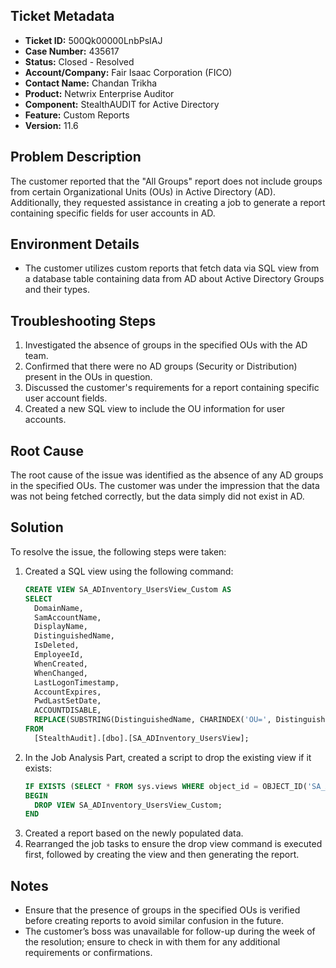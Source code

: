 ## Ticket Metadata
- **Ticket ID:** 500Qk00000LnbPsIAJ
- **Case Number:** 435617
- **Status:** Closed - Resolved
- **Account/Company:** Fair Isaac Corporation (FICO)
- **Contact Name:** Chandan Trikha
- **Product:** Netwrix Enterprise Auditor
- **Component:** StealthAUDIT for Active Directory
- **Feature:** Custom Reports
- **Version:** 11.6

## Problem Description
The customer reported that the "All Groups" report does not include groups from certain Organizational Units (OUs) in Active Directory (AD). Additionally, they requested assistance in creating a job to generate a report containing specific fields for user accounts in AD.

## Environment Details
- The customer utilizes custom reports that fetch data via SQL view from a database table containing data from AD about Active Directory Groups and their types.

## Troubleshooting Steps
1. Investigated the absence of groups in the specified OUs with the AD team.
2. Confirmed that there were no AD groups (Security or Distribution) present in the OUs in question.
3. Discussed the customer's requirements for a report containing specific user account fields.
4. Created a new SQL view to include the OU information for user accounts.

## Root Cause
The root cause of the issue was identified as the absence of any AD groups in the specified OUs. The customer was under the impression that the data was not being fetched correctly, but the data simply did not exist in AD.

## Solution
To resolve the issue, the following steps were taken:
1. Created a SQL view using the following command:
   ```sql
   CREATE VIEW SA_ADInventory_UsersView_Custom AS
   SELECT
     DomainName,
     SamAccountName,
     DisplayName,
     DistinguishedName,
     IsDeleted,
     EmployeeId,
     WhenCreated,
     WhenChanged,
     LastLogonTimestamp,
     AccountExpires,
     PwdLastSetDate,
     ACCOUNTDISABLE,
     REPLACE(SUBSTRING(DistinguishedName, CHARINDEX('OU=', DistinguishedName), LEN(DistinguishedName)), 'DN=', '') AS OU
   FROM
     [StealthAudit].[dbo].[SA_ADInventory_UsersView];
   ```
2. In the Job Analysis Part, created a script to drop the existing view if it exists:
   ```sql
   IF EXISTS (SELECT * FROM sys.views WHERE object_id = OBJECT_ID('SA_ADInventory_UsersView_Custom'))
   BEGIN
     DROP VIEW SA_ADInventory_UsersView_Custom;
   END
   ```
3. Created a report based on the newly populated data.
4. Rearranged the job tasks to ensure the drop view command is executed first, followed by creating the view and then generating the report.

## Notes
- Ensure that the presence of groups in the specified OUs is verified before creating reports to avoid similar confusion in the future.
- The customer’s boss was unavailable for follow-up during the week of the resolution; ensure to check in with them for any additional requirements or confirmations.